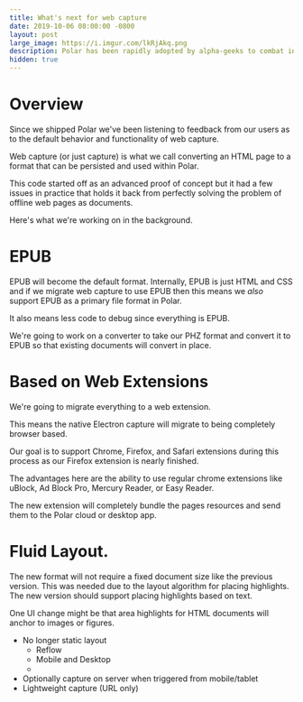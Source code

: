 ```yaml
---
title: What's next for web capture 
date: 2019-10-06 08:00:00 -0800
layout: post
large_image: https://i.imgur.com/lkRjAkq.png
description: Polar has been rapidly adopted by alpha-geeks to combat information overload and looks like we've found another convert -  this time Roger Craig who used it to win $77k on Jeopardy.
hidden: true   
---
```


# Overview

Since we shipped Polar we've been listening to feedback from our users as to the default behavior and functionality of 
web capture.

Web capture (or just capture) is what we call converting an HTML page to a format that can be persisted and used within
Polar.

This code started off as an advanced proof of concept but it had a few issues in practice that holds it back from 
perfectly solving the problem of offline web pages as documents.

Here's what we're working on in the background.

# EPUB 

EPUB will become the default format.  Internally, EPUB is just HTML and CSS and if we migrate web capture to use EPUB 
then this means we *also* support EPUB as a primary file format in Polar.

It also means less code to debug since everything is EPUB.

We're going to work on a converter to take our PHZ format and convert it to EPUB so that existing documents will 
convert in place.

# Based on Web Extensions

We're going to migrate everything to a web extension. 

This means the native Electron capture will migrate to being completely browser based.

Our goal is to support Chrome, Firefox, and Safari extensions during this process as our Firefox extension is nearly 
finished.

The advantages here are the ability to use regular chrome extensions like uBlock, Ad Block Pro, Mercury Reader, or Easy Reader.

The new extension will completely bundle the pages resources and send them to the Polar cloud or desktop app.

# Fluid Layout.

The new format will not require a fixed document size like the previous version.  This was needed due to the layout
algorithm for placing highlights.  The new version should support placing highlights based on text.

One UI change might be that area highlights for HTML documents will anchor to images or figures.   



- No longer static layout
    - Reflow  
    - Mobile and Desktop
    - 
- Optionally capture on server when triggered from mobile/tablet
- Lightweight capture (URL only)  
